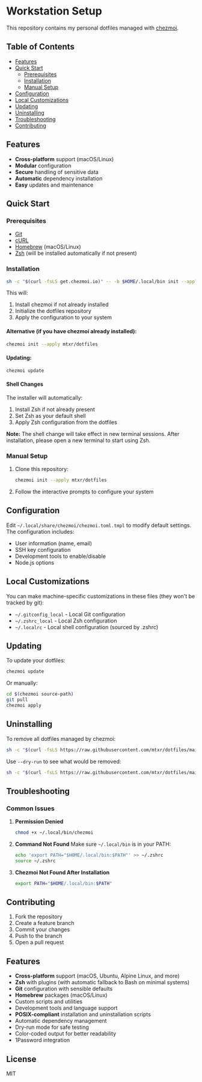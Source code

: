 # Workstation Setup

This repository contains my personal dotfiles managed with [chezmoi](https://www.chezmoi.io/).

## Table of Contents
- [Features](#features)
- [Quick Start](#quick-start)
  - [Prerequisites](#prerequisites)
  - [Installation](#installation)
  - [Manual Setup](#manual-setup)
- [Configuration](#configuration)
- [Local Customizations](#local-customizations)
- [Updating](#updating)
- [Uninstalling](#uninstalling)
- [Troubleshooting](#troubleshooting)
- [Contributing](#contributing)

## Features

- **Cross-platform** support (macOS/Linux)
- **Modular** configuration
- **Secure** handling of sensitive data
- **Automatic** dependency installation
- **Easy** updates and maintenance

## Quick Start

### Prerequisites

- [Git](https://git-scm.com/)
- [cURL](https://curl.se/)
- [Homebrew](https://brew.sh/) (macOS/Linux)
- [Zsh](https://www.zsh.org/) (will be installed automatically if not present)

### Installation

```bash
sh -c "$(curl -fsLS get.chezmoi.io)" -- -b $HOME/.local/bin init --apply mtxr/dotfiles
```

This will:
1. Install chezmoi if not already installed
2. Initialize the dotfiles repository
3. Apply the configuration to your system

#### Alternative (if you have chezmoi already installed):

```bash
chezmoi init --apply mtxr/dotfiles
```

#### Updating:

```bash
chezmoi update
```

#### Shell Changes

The installer will automatically:
1. Install Zsh if not already present
2. Set Zsh as your default shell
3. Apply Zsh configuration from the dotfiles

**Note:** The shell change will take effect in new terminal sessions. After installation, please open a new terminal to start using Zsh.

### Manual Setup

1. Clone this repository:
   ```bash
   chezmoi init --apply mtxr/dotfiles
   ```

2. Follow the interactive prompts to configure your system

## Configuration

Edit `~/.local/share/chezmoi/chezmoi.toml.tmpl` to modify default settings. The configuration includes:

- User information (name, email)
- SSH key configuration
- Development tools to enable/disable
- Node.js options

## Local Customizations

You can make machine-specific customizations in these files (they won't be tracked by git):

- `~/.gitconfig_local` - Local Git configuration
- `~/.zshrc_local` - Local Zsh configuration
- `~/.localrc` - Local shell configuration (sourced by .zshrc)

## Updating

To update your dotfiles:

```bash
chezmoi update
```

Or manually:

```bash
cd $(chezmoi source-path)
git pull
chezmoi apply
```

## Uninstalling

To remove all dotfiles managed by chezmoi:

```bash
sh -c "$(curl -fsLS https://raw.githubusercontent.com/mtxr/dotfiles/main/uninstall)"
```

Use `--dry-run` to see what would be removed:

```bash
sh -c "$(curl -fsLS https://raw.githubusercontent.com/mtxr/dotfiles/main/uninstall)" -- --dry-run
```

## Troubleshooting

### Common Issues

1. **Permission Denied**
   ```bash
   chmod +x ~/.local/bin/chezmoi
   ```

2. **Command Not Found**
   Make sure `~/.local/bin` is in your PATH:
   ```bash
   echo 'export PATH="$HOME/.local/bin:$PATH"' >> ~/.zshrc
   source ~/.zshrc
   ```

3. **Chezmoi Not Found After Installation**
   ```bash
   export PATH="$HOME/.local/bin:$PATH"
   ```

## Contributing

1. Fork the repository
2. Create a feature branch
3. Commit your changes
4. Push to the branch
5. Open a pull request

## Features

- **Cross-platform** support (macOS, Ubuntu, Alpine Linux, and more)
- **Zsh** with plugins (with automatic fallback to Bash on minimal systems)
- **Git** configuration with sensible defaults
- **Homebrew** packages (macOS/Linux)
- Custom scripts and utilities
- Development tools and language support
- **POSIX-compliant** installation and uninstallation scripts
- Automatic dependency management
- Dry-run mode for safe testing
- Color-coded output for better readability
- 1Password integration

## License

MIT
